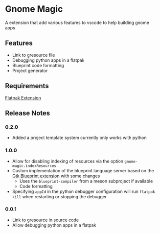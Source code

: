 # Gnome Magic

A extension that add various features to vscode to help building gnome apps

## Features

- Link to gresource file
- Debugging python apps in a flatpak
- Blueprint code formatting
- Project generator

## Requirements

[Flatpak Extension](https://marketplace.visualstudio.com/items?itemName=bilelmoussaoui.flatpak-vscode)

## Release Notes

### 0.2.0

- Added a project template system currently only works with python

### 1.0.0

- Allow for disabling indexing of resources via the option `gnome-magic.indexResources`
- Custom implementation of the blueprint language server based on the [Gtk Blueprint extension](https://marketplace.visualstudio.com/items?itemName=bodil.blueprint-gtk) with some changes
    - Uses the `blueprint-compiler` from a meson subproject if available
    - Code formatting
- Specifying `appId` in the python debugger configuration will run  `flatpak kill` when restarting or stopping the debugger

### 0.0.1

- Link to gresource in source code
- Allow debugging python apps in a flatpak

